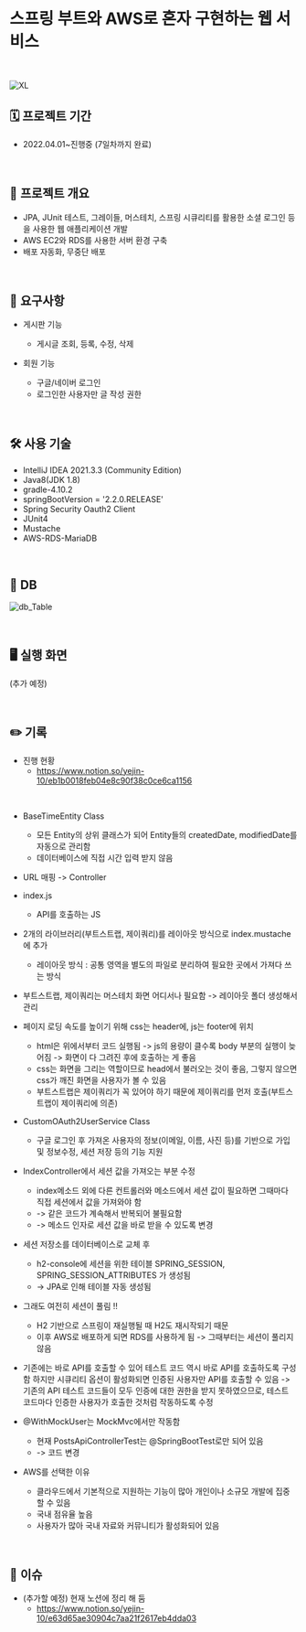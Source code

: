# 스프링 부트와 AWS로 혼자 구현하는 웹 서비스
<br>

![XL](https://user-images.githubusercontent.com/70681797/166172328-8f591cdd-daf1-485a-a88b-22ff42036f1f.jpg)


## 🗓 프로젝트 기간
- 2022.04.01~진행중 (7일차까지 완료)
<br>

## 📃 프로젝트 개요
- JPA, JUnit 테스트, 그레이들, 머스테치, 스프링 시큐리티를 활용한 소셜 로그인 등을 사용한 웹 애플리케이션 개발
- AWS EC2와 RDS를 사용한 서버 환경 구축
- 배포 자동화, 무중단 배포
<br>

## 🔎 요구사항
- 게시판 기능
  - 게시글 조회, 등록, 수정, 삭제

- 회원 기능
  - 구글/네이버 로그인
  - 로그인한 사용자만 글 작성 권한
<br>

## 🛠 사용 기술
- IntelliJ IDEA 2021.3.3 (Community Edition)
- Java8(JDK 1.8)
- gradle-4.10.2
- springBootVersion = '2.2.0.RELEASE'
- Spring Security Oauth2 Client
- JUnit4
- Mustache
- AWS-RDS-MariaDB
<br>

## 💾 DB

![db_Table](https://user-images.githubusercontent.com/70681797/166173360-961a4b20-d1a5-4353-8d56-c4a16cfb540e.PNG)

<br>

## 🖥 실행 화면

(추가 예정)

<br>

## ✏️ 기록

- 진행 현황
  - https://www.notion.so/yejin-10/eb1b0018feb04e8c90f38c0ce6ca1156

<br>

- BaseTimeEntity Class
  - 모든 Entity의 상위 클래스가 되어 Entity들의 createdDate, modifiedDate를 자동으로 관리함
  - 데이터베이스에 직접 시간 입력 받지 않음

- URL 매핑 -> Controller

- index.js
  - API를 호출하는 JS

- 2개의 라이브러리(부트스트랩, 제이쿼리)를 레이아웃 방식으로 index.mustache에 추가
  - 레이아웃 방식 : 공통 영역을 별도의 파일로 분리하여 필요한 곳에서 가져다 쓰는 방식

- 부트스트랩, 제이쿼리는 머스테치 화면 어디서나 필요함 -> 레이아웃 폴더 생성해서 관리

- 페이지 로딩 속도를 높이기 위해 css는 header에, js는 footer에 위치
  - html은 위에서부터 코드 실행됨 -> js의 용량이 클수록 body 부분의 실행이 늦어짐 -> 화면이 다 그려진 후에 호출하는 게 좋음
  - css는 화면을 그리는 역할이므로 head에서 불러오는 것이 좋음, 그렇지 않으면 css가 깨진 화면을 사용자가 볼 수 있음
  - 부트스트랩은 제이쿼리가 꼭 있어야 하기 때문에 제이쿼리를 먼저 호출(부트스트랩이 제이쿼리에 의존)

- CustomOAuth2UserService Class
  - 구글 로그인 후 가져온 사용자의 정보(이메일, 이름, 사진 등)를 기반으로 가입 및 정보수정, 세션 저장 등의 기능 지원

- IndexController에서 세션 값을 가져오는 부분 수정
  - index메소드 외에 다른 컨트롤러와 메소드에서 세션 값이 필요하면 그때마다 직접 세션에서 값을 가져와야 함
  - -> 같은 코드가 계속해서 반복되어 불필요함
  - -> 메소드 인자로 세션 값을 바로 받을 수 있도록 변경

- 세션 저장소를 데이터베이스로 교체 후
  - h2-console에 세션을 위한 테이블 SPRING_SESSION, SPRING_SESSION_ATTRIBUTES 가 생성됨
  - -> JPA로 인해 테이블 자동 생성됨

- 그래도 여전히 세션이 풀림 !!
  - H2 기반으로 스프링이 재실행될 때 H2도 재시작되기 때문
  - 이후 AWS로 배포하게 되면 RDS를 사용하게 됨 -> 그때부터는 세션이 풀리지 않음

- 기존에는 바로 API를 호출할 수 있어 테스트 코드 역시 바로 API를 호출하도록 구성함
  하지만 시큐리티 옵션이 활성화되면 인증된 사용자만 API를 호출할 수 있음
  -> 기존의 API 테스트 코드들이 모두 인증에 대한 권한을 받지 못하였으므로, 테스트 코드마다 인증한 사용자가 호출한 것처럼 작동하도록 수정

- @WithMockUser는 MockMvc에서만 작동함
  - 현재 PostsApiControllerTest는 @SpringBootTest로만 되어 있음
  - -> 코드 변경

- AWS를 선택한 이유
  - 클라우드에서 기본적으로 지원하는 기능이 많아 개인이나 소규모 개발에 집중할 수 있음
  - 국내 점유율 높음
  - 사용자가 많아 국내 자료와 커뮤니티가 활성화되어 있음

<br>

## 💫 이슈
- (추가할 예정) 현재 노션에 정리 해 둠
  - https://www.notion.so/yejin-10/e63d65ae30904c7aa21f2617eb4dda03
<br>
